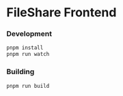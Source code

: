 # FileShare Frontend

### Development
```bash
pnpm install
pnpm run watch
```

### Building
```bash
pnpm run build
```